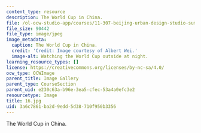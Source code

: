 ```yaml
---
content_type: resource
description: The World Cup in China.
file: /ol-ocw-studio-app/courses/11-307-beijing-urban-design-studio-summer-2006/3a6c7861ba2d9edd5d38710f950b3356_16.jpg
file_size: 90442
file_type: image/jpeg
image_metadata:
  caption: The World Cup in China.
  credit: 'Credit: Image courtesy of Albert Wei.'
  image-alt: Watching the World Cup outside at night.
learning_resource_types: []
license: https://creativecommons.org/licenses/by-nc-sa/4.0/
ocw_type: OCWImage
parent_title: Image Gallery
parent_type: CourseSection
parent_uid: e230c63a-b96e-3ea5-cfec-53a4a0efc3e2
resourcetype: Image
title: 16.jpg
uid: 3a6c7861-ba2d-9edd-5d38-710f950b3356
---
```

The World Cup in China.